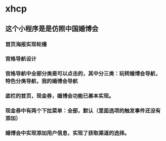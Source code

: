 # xhcp
## 这个小程序是是仿照中国婚博会
### 首页海报实现轮播
### 宫格导航设计
### 宫格导航中全部分类是可以点击的，其中分三类：玩转婚博会导航，特色分类导航，我的婚博会导航
### 底栏的首页，现金券，婚博会功能已基本实现。
### 现金券中有两个下拉菜单：全部，默认（里面选项的触发事件还没有添加）
### 婚博会中实现添加用户信息，实现了获取渠道的选择。
